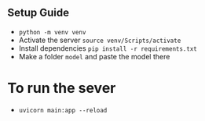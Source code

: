 ## Setup Guide

* `python -m venv venv`
* Activate the server `source venv/Scripts/activate`
* Install dependencies `pip install -r requirements.txt`
* Make a folder `model` and paste the model there

# To run the sever

* `uvicorn main:app --reload`